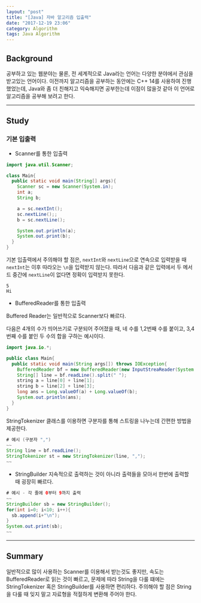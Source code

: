 ```yaml
---
layout: "post"
title: "[Java] 자바 알고리즘 입출력"
date: "2017-12-19 23:06"
category: Algorithm
tags: Java Algorithm
---
```


## Background
공부하고 있는 웹분야는 물론, 전 세계적으로 Java라는 언어는 다양한 분야에서 관심을 받고있는 언어이다. 이전까지 알고리즘을 공부하는 동안에는 C++ 14를 사용하여 진행했었는데, Java와 좀 더 친해지고 익숙해지면 공부한는데 이점이 많을것 같아 이 언어로 알고리즘을 공부해 보려고 한다.

---
## Study

### 기본 입출력

* Scanner를 통한 입출력
```java
import java.util.Scanner;

class Main{
  public static void main(String[] args){
    Scanner sc = new Scanner(System.in);
    int a;
    String b;

    a = sc.nextInt();
    sc.nextLine();;
    b = sc.nextLine();

    System.out.println(a);
    System.out.print(b);
  }
}
```
기본 입출력에서 주의해야 할 점은, `nextInt`와 `nextLine`으로 연속으로 입력받을 때 `nextInt`는 이후 따라오는 `\n`을 입력받지 않는다. 따라서 다음과 같은 입력에서 두 메서드 중간에 `nextLine`이 없다면 정확이 입력받지 못한다.

```shell
5
Hi
```

* BufferedReader를 통한 입출력

Buffered Reader는 일반적으로 Scanner보다 빠르다.

다음은 4개의 수가 띄어쓰기로 구분되어 주어졌을 때, 네 수를 1,2번째 수를 붙이고, 3,4번째 수를 붙인 두 수의 합을 구하는 예시이다.

```Java
import java.io.*;

public class Main{
  public static void main(String args[]) throws IOException{
    BufferedReader bf = new BufferedReader(new InputStreaReader(System.in));
    String[] line = bf.readLine().split(" ");
    string a = line[0] + line[1];
    string b = line[2] + line[3];
    long ans = Long.valueOf(a) + Long.valueOf(b);
    System.out.println(ans);
  }
}
```

StringTokenizer 클래스를 이용하면 구분자를 통해 스트링을 나누는데 간편한 방법을 제공한다.
```Java
# 예시 (구분자 ",")
~~
String line = bf.readLine();
StringTokenizer st = new StringTokenizer(line, ",");
~~
```

* StringBuilder
지속적으로 출력하는 것이 아니라 출력들을 모아서 한번에 출력할 때 굉장히 빠르다.

```Java
# 예시 - 각 줄에 0부터 9까지 출력
~~
StringBuilder sb = new StringBuilder();
for(int i=0; i<10; i++){
  sb.append(i+"\n");
}
System.out.print(sb);
~~
```
---
## Summary
일반적으로 많이 사용하는 Scanner를 이용해서 받는것도 좋지만, 속도는 BufferedReader로 읽는 것이 빠르고, 문제에 따라 String을 다룰 떄에는 StringTokenizer 혹은 StringBuilder를 사용하면 편리하다. 주의해야 할 점은 String을 다룰 때 잊지 말고 자료형을 적절하게 변환해 주어야 한다.
